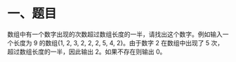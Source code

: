 # 一、题目
数组中有一个数字出现的次数超过数组长度的一半，请找出这个数字。例如输入一个长度为 9 的数组{1, 2, 3, 2, 2, 2, 5, 4, 2}。由于数字 2 在数组中出现了 5 次，超过数组长度的一半，因此输出 2。如果不存在则输出 0。  
